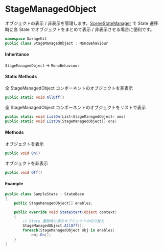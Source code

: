 # StageManagedObject

オブジェクトの表示 / 非表示を管理します。[SceneStateManager](~/Scripts_ja/Managers//SceneStateManager.md) で State 遷移時に各 State でオブジェクトをまとめて表示 / 非表示させる場合に便利です。

```csharp
namespace GarageKit
public class StageManagedObject : MonoBehaviour
```

#### Inheritance

`StageManagedObject` -> `MonoBehaviour`

#### Static Methods

全 StageManagedObject コンポーネントのオブジェクトを非表示
```csharp
public static void AllOff()
```

全 StageManagedObject コンポーネントのオブジェクトをリストで表示
```csharp
public static void ListOn(List<StageManagedObject> ons)
public static void ListOn(StageManagedObject[] ons)
```

#### Methods

オブジェクトを表示
```csharp
public void On()
```

オブジェクトを非表示
```csharp
public void Off()
```

#### Example

```csharp
public class SampleState : StateBase
{
    public StageManagedObject[] enables;

    public override void StateStart(object context)
    {
        // State 遷移時に表示オブジェクトの切り替え
        StageManagedObject.AllOff();
        foreach(StageManagedObject obj in enables)
            obj.On();
    }
}
```